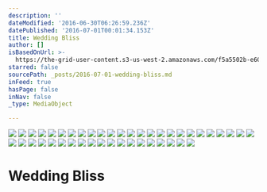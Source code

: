 ```yaml
---
description: ''
dateModified: '2016-06-30T06:26:59.236Z'
datePublished: '2016-07-01T00:01:34.153Z'
title: Wedding Bliss
author: []
isBasedOnUrl: >-
  https://the-grid-user-content.s3-us-west-2.amazonaws.com/f5a5502b-e603-43df-b0f9-85a025fe5265.jpg
starred: false
sourcePath: _posts/2016-07-01-wedding-bliss.md
inFeed: true
hasPage: false
inNav: false
_type: MediaObject

---
```

![](https://the-grid-user-content.s3-us-west-2.amazonaws.com/6c8a2f22-2c34-41f4-8c0e-bc350383dab5.jpg)
![](https://imgflo.herokuapp.com/graph/vahj1ThiexotieMo/840858d45c147d584ec273241b5d74d2/croprotate.jpg?cropheight=5760&cropwidth=3841&degrees=0&input=https%3A%2F%2Fthe-grid-user-content.s3-us-west-2.amazonaws.com%2Fd2934a6b-290c-4939-900b-463c3b45fbd3.jpg&x=0&y=0)
![](https://the-grid-user-content.s3-us-west-2.amazonaws.com/3af2fa3f-f8b1-4af4-87ce-43ce03ae7418.jpg)
![](https://the-grid-user-content.s3-us-west-2.amazonaws.com/4ec663cd-51e9-4166-b56a-3535cca84d6e.jpg)
![](https://the-grid-user-content.s3-us-west-2.amazonaws.com/f5a5502b-e603-43df-b0f9-85a025fe5265.jpg)
![](https://the-grid-user-content.s3-us-west-2.amazonaws.com/af7c05b3-493a-4b3a-a1c0-a97dfc3c5bf9.jpg)
![](https://the-grid-user-content.s3-us-west-2.amazonaws.com/5f6d8fc2-37f9-410e-99cb-871a307bc596.jpg)
![](https://the-grid-user-content.s3-us-west-2.amazonaws.com/23f9a0b5-6650-4fa5-82de-49c37fc193d6.jpg)
![](https://the-grid-user-content.s3-us-west-2.amazonaws.com/8148d7eb-e75a-4846-955e-ec8cc0462ed0.jpg)
![](https://the-grid-user-content.s3-us-west-2.amazonaws.com/1093b3ec-f838-4e7b-bd97-f252828898c6.jpg)
![](https://the-grid-user-content.s3-us-west-2.amazonaws.com/7563fef4-9ff5-4486-a6f4-f234b8c3b2b5.jpg)
![](https://the-grid-user-content.s3-us-west-2.amazonaws.com/b8ae06bf-6dff-4f2c-a719-8053d0152b20.jpg)
![](https://the-grid-user-content.s3-us-west-2.amazonaws.com/13ab1cc2-636c-4cf3-a039-2ed9ac996661.jpg)
![](https://the-grid-user-content.s3-us-west-2.amazonaws.com/6be0c123-d07d-4181-9926-3a0af8569258.jpg)
![](https://the-grid-user-content.s3-us-west-2.amazonaws.com/d888fb7a-6b37-4b07-8117-591bda30ece9.jpg)
![](https://the-grid-user-content.s3-us-west-2.amazonaws.com/5f3e1d9a-155d-4b45-8e31-70c547c8d50a.jpg)
![](https://the-grid-user-content.s3-us-west-2.amazonaws.com/3916bd0d-aab0-4ad2-8dbe-f7dc23e269c8.jpg)
![](https://the-grid-user-content.s3-us-west-2.amazonaws.com/cb979c24-84a4-4526-a9fe-bcc3cdacee3c.jpg)
![](https://the-grid-user-content.s3-us-west-2.amazonaws.com/728f7ef2-2886-4991-8810-25997ce3d5ce.jpg)
![](https://the-grid-user-content.s3-us-west-2.amazonaws.com/511ad2cc-fa62-42b7-8033-ba127862ce84.jpg)
![](https://the-grid-user-content.s3-us-west-2.amazonaws.com/ad2c7e75-8a5b-4b19-8e80-f97be8beec79.jpg)
![](https://the-grid-user-content.s3-us-west-2.amazonaws.com/32518af8-8960-40a9-811f-1ce5a4af128c.jpg)
![](https://the-grid-user-content.s3-us-west-2.amazonaws.com/c56c10da-8b12-44ea-af3b-353872ce7377.jpg)
![](https://the-grid-user-content.s3-us-west-2.amazonaws.com/f05c8f83-2000-4c46-903d-e0f7cedba849.jpg)
![](https://the-grid-user-content.s3-us-west-2.amazonaws.com/71b21d78-04e8-4f5c-a216-25d0947138e3.jpg)
![](https://the-grid-user-content.s3-us-west-2.amazonaws.com/c0f323f4-93a5-4c9d-87bd-10e6eb9ea5f6.jpg)
![](https://the-grid-user-content.s3-us-west-2.amazonaws.com/ff444d05-5eaa-4857-819b-649e765a8291.jpg)
![](https://the-grid-user-content.s3-us-west-2.amazonaws.com/645b57d5-62df-4e9c-afa3-d41c55bfc095.jpg)
![](https://the-grid-user-content.s3-us-west-2.amazonaws.com/2e8779b8-6cff-46b4-b452-5cc83b0af719.jpg)
![](https://the-grid-user-content.s3-us-west-2.amazonaws.com/ed5fb3ae-f2a0-4c3d-a0bb-b2fe8f9fed59.jpg)
![](https://the-grid-user-content.s3-us-west-2.amazonaws.com/d7d200a6-2864-464b-a0ae-e0873478ca4b.jpg)
![](https://the-grid-user-content.s3-us-west-2.amazonaws.com/a395095c-705a-414d-8029-803e20155342.jpg)
![](https://the-grid-user-content.s3-us-west-2.amazonaws.com/3b44dfdb-f05d-4fdc-a8f2-532430f89657.jpg)
![](https://the-grid-user-content.s3-us-west-2.amazonaws.com/451db80d-1bd3-46f6-8998-bc834df5c375.jpg)
![](https://the-grid-user-content.s3-us-west-2.amazonaws.com/f68f895e-663d-4ccc-b5f4-5d3249515578.jpg)
![](https://the-grid-user-content.s3-us-west-2.amazonaws.com/18631dcb-942c-4c33-971c-1a1f3d9a91b6.jpg)
![](https://the-grid-user-content.s3-us-west-2.amazonaws.com/4fd6f4e9-1d2e-405a-a120-6ebc7ce27047.jpg)
![](https://the-grid-user-content.s3-us-west-2.amazonaws.com/958959cd-7464-4a65-b15c-da4239cec3b9.jpg)
![](https://the-grid-user-content.s3-us-west-2.amazonaws.com/7744e7b0-62f5-492e-bb9e-e55ee0c78685.jpg)
![](https://the-grid-user-content.s3-us-west-2.amazonaws.com/9a509469-d165-4f91-8816-919e86c75da0.jpg)
![](https://the-grid-user-content.s3-us-west-2.amazonaws.com/21c1c51e-9fb3-4d60-ba33-6dc7a34e1fa3.jpg)
![](https://the-grid-user-content.s3-us-west-2.amazonaws.com/f630b34b-87e5-4015-94d0-948b62a2ba47.jpg)
![](https://the-grid-user-content.s3-us-west-2.amazonaws.com/ad387b6e-de4b-4cdf-b2aa-00d8dd36a8f1.jpg)
![](https://the-grid-user-content.s3-us-west-2.amazonaws.com/2328230e-952e-4106-acee-b15a0881cb16.jpg)

# Wedding Bliss